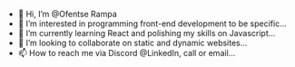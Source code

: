 - 👋 Hi, I’m @Ofentse Rampa
- 👀 I’m interested in programming front-end development to be specific...
- 🌱 I’m currently learning React and polishing my skills on Javascript...
- 💞️ I’m looking to collaborate on static and dynamic websites...
- 📫 How to reach me via Discord @LinkedIn, call or email...

<!---
@Ofentse Rampa is a ✨ special ✨ repository because its `README.md` (this file) appears on your GitHub profile.
You can click the Preview link to take a look at your changes.
--->

